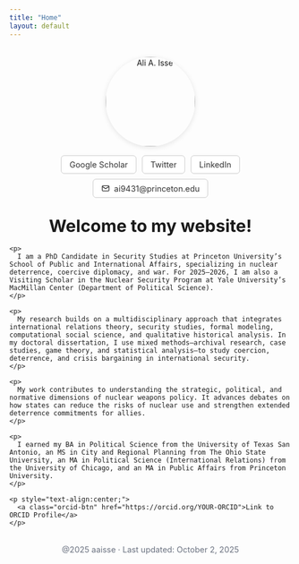 ```yaml
---
title: "Home"
layout: default
---
```


<style>
  :root{ --header-h: 64px; }

  /* hide Minima's default footer entirely */
  .site-footer{ display:none !important; }

  /* sticky, centered header with cap icon */
  .site-header{
    position: fixed !important;
    top: 0; left: 0; right: 0;
    height: var(--header-h);
    z-index: 9999;
    background: #ffffffcc !important;
    backdrop-filter: blur(8px);
    border-bottom: 1px solid #e6e8eb;
  }
  .site-header .wrapper{
    min-height: var(--header-h);
    display: flex;
    justify-content: center;
    align-items: center;
    gap: .6rem;
  }
  .site-header .site-title{
    font-weight: 700;
    font-size: 1.1rem;
    display:flex; align-items:center; gap:.4rem;
  }
  .site-header .site-title::before{
    content:"🎓";
    font-size: 1.2rem;
  }

  .page-content{ padding-top: calc(var(--header-h) + 24px) !important; }
  html{ scroll-behavior:smooth; scroll-padding-top:calc(var(--header-h) + 8px); }

  /* hero */
  .hero{ text-align:center; max-width: 760px; margin: 0 auto; }
  .hero img{
    width:160px; height:160px;
    border-radius:50%;
    box-shadow:0 2px 10px rgba(0,0,0,.1);
    object-fit:cover;
    margin-top: 18px;
  }

  /* horizontal button row */
  .link-row{
    display:flex; flex-wrap:wrap;
    justify-content:center;
    gap:.6rem;
    margin:1rem 0 2rem;
  }
  .btn{
    border:1px solid #ccc;
    padding:.45rem .9rem;
    border-radius:6px;
    font-size:.9rem;
    text-decoration:none;
    color:#333;
    background:#fff;
    display:inline-flex; align-items:center; gap:.45rem;
  }
  .btn:hover{ background:#f6f8ff; border-color:#1a73e8; color:#1a73e8; }
  .btn svg{ width:16px; height:16px; }

  /* welcome text */
  .welcome{ text-align:left; margin: 0 auto; max-width: 760px; }
  .welcome h1{ text-align:center; font-size:1.9rem; margin:1rem 0; }
  .welcome p{
    line-height:1.7; margin:.9rem 0; color:#333;
    text-align: justify; text-justify: inter-word; hyphens:auto;
  }

  /* ORCID button */
  .orcid-btn{
    display:inline-block;
    background:#1a73e8;
    color:#fff !important;
    padding:.6rem 1.2rem;
    border-radius:6px;
    text-decoration:none;
    font-weight:600;
    margin-top:1.5rem;
  }
  .orcid-btn:hover{ background:#1558b0; }

  /* custom footer */
  .custom-footer{
    max-width:760px;
    margin:32px auto 40px;
    text-align:center;
    color:#6b7280;
    font-size:.9rem;
  }
</style>

<div class="hero">
  <img src="{{ '/assets/headshot.jpg' | relative_url }}" alt="Ali A. Isse">

  <div class="link-row">
    <a class="btn" href="https://scholar.google.com/citations?user=YOURID">Google Scholar</a>
    <a class="btn" href="https://twitter.com/IsseMehdi">Twitter</a>
    <a class="btn" href="https://www.linkedin.com/in/mehdi-i-28a95683/">LinkedIn</a>
    <a class="btn" href="mailto:ai9431@princeton.edu">
      <svg viewBox="0 0 24 24" fill="none" stroke="currentColor" stroke-width="2" aria-hidden="true">
        <rect x="3" y="5" width="18" height="14" rx="2"></rect>
        <path d="M3 7l9 6 9-6"></path>
      </svg>
      <span>ai9431@princeton.edu</span>
    </a>
  </div>

  <div class="welcome">
    <h1>Welcome to my website!</h1>

    <p>
      I am a PhD Candidate in Security Studies at Princeton University’s School of Public and International Affairs, specializing in nuclear deterrence, coercive diplomacy, and war. For 2025–2026, I am also a Visiting Scholar in the Nuclear Security Program at Yale University’s MacMillan Center (Department of Political Science).
    </p>

    <p>
      My research builds on a multidisciplinary approach that integrates international relations theory, security studies, formal modeling, computational social science, and qualitative historical analysis. In my doctoral dissertation, I use mixed methods—archival research, case studies, game theory, and statistical analysis—to study coercion, deterrence, and crisis bargaining in international security.
    </p>

    <p>
      My work contributes to understanding the strategic, political, and normative dimensions of nuclear weapons policy. It advances debates on how states can reduce the risks of nuclear use and strengthen extended deterrence commitments for allies.
    </p>

    <p>
      I earned my BA in Political Science from the University of Texas San Antonio, an MS in City and Regional Planning from The Ohio State University, an MA in Political Science (International Relations) from the University of Chicago, and an MA in Public Affairs from Princeton University.
    </p>

    <p style="text-align:center;">
      <a class="orcid-btn" href="https://orcid.org/YOUR-ORCID">Link to ORCID Profile</a>
    </p>
  </div>
</div>

<!-- custom minimal footer -->
<div class="custom-footer">
  @2025 aaisse · Last updated: October 2, 2025
</div>
